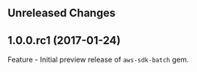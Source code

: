 Unreleased Changes
------------------

1.0.0.rc1 (2017-01-24)
------------------

Feature - Initial preview release of `aws-sdk-batch` gem.
